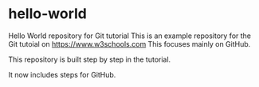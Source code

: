# hello-world
Hello World repository for Git tutorial
This is an example repository for the Git tutoial on https://www.w3schools.com
This focuses mainly on GitHub.

This repository is built step by step in the tutorial.

It now includes steps for GitHub.
